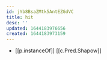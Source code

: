 ```yaml
---
id: jYb8BsaZMtk5AntEZGdVC
title: hit
desc: ''
updated: 1644183976656
created: 1644183973159
---
```


- [[p.instanceOf]] [[c.Pred.Shapow]]
